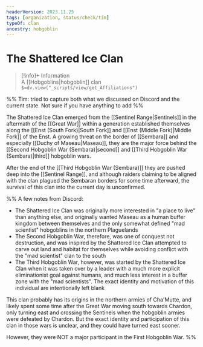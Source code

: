 ```yaml
---
headerVersion: 2023.11.25
tags: [organization, status/check/tim]
typeOf: clan
ancestry: hobgoblin
---
```

# The Shattered Ice Clan
>[!info]+ Information  
> A [[Hobgoblins|hobgoblin]] clan  
> `$=dv.view("_scripts/view/get_Affiliations")`

%% Tim: tried to capture both what we discussed on Discord and the current state. Not sure if you have anything to add %%

The Shattered Ice Clan emerged from the [[Sentinel Range|Sentinels]] in the aftermath of the [[Great War]] within a generation established themselves along the [[Enst (South Fork)|South Fork]] and [[Enst (Middle Fork)|Middle Fork]] of the Enst. A growing threat on the border of [[Sembara]] and especially [[Duchy of Maseau|Maseau]], they are the major force behind the [[Second Hobgoblin War (Sembara)|second]] and [[Third Hobgoblin War (Sembara)|third]] hobgoblin wars. 

After the end of the [[Third Hobgoblin War (Sembara)]] they are pushed deep into the [[Sentinel Range]], and although raiders claiming to be aligned with the clan plagued the Sembaran borders for some time afterward, the survival of this clan into the current day is unconfirmed.

%% A few notes from Discord:
* The Shattered Ice Clan was originally more interested in "a place to live" than anything else, and originally wanted Maseau as a human buffer kingdom between themselves and the only somewhat defined "mad scientist" hobgoblins in the northern Plaguelands
* The Second Hobgoblin War, therefore, was one of conquest not destruction, and was inspired by the Shattered Ice Clan attempted to carve out land and habitat for themselves while avoiding conflict with the "mad scientist" clan to the south
* The Third Hobgoblin War, however, was started by the Shattered Ice Clan when it was taken over by a leader with a much more explicit eliminationist goal against humans, and much less interest in a buffer zone with the "mad scientists". The exact identity and motivation of this individual are intentionally left blank

This clan probably has its origins in the northern armies of Cha'Mutte, and likely spent some time after the Great War moving south towards Chardon, only turning east and crossing the Sentinels when the hobgoblin armies were defeated by Chardon. But the exact identity and participation of this clan in those wars is unclear, and they could have turned east sooner. 

However, they were NOT a major participant in the First Hobgoblin War.
%%